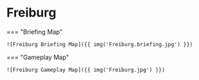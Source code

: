 # Freiburg

=== "Briefing Map"

    ![Freiburg Briefing Map]({{ img('Freiburg.briefing.jpg') }})

=== "Gameplay Map"

    ![Freiburg Gameplay Map]({{ img('Freiburg.jpg') }})
